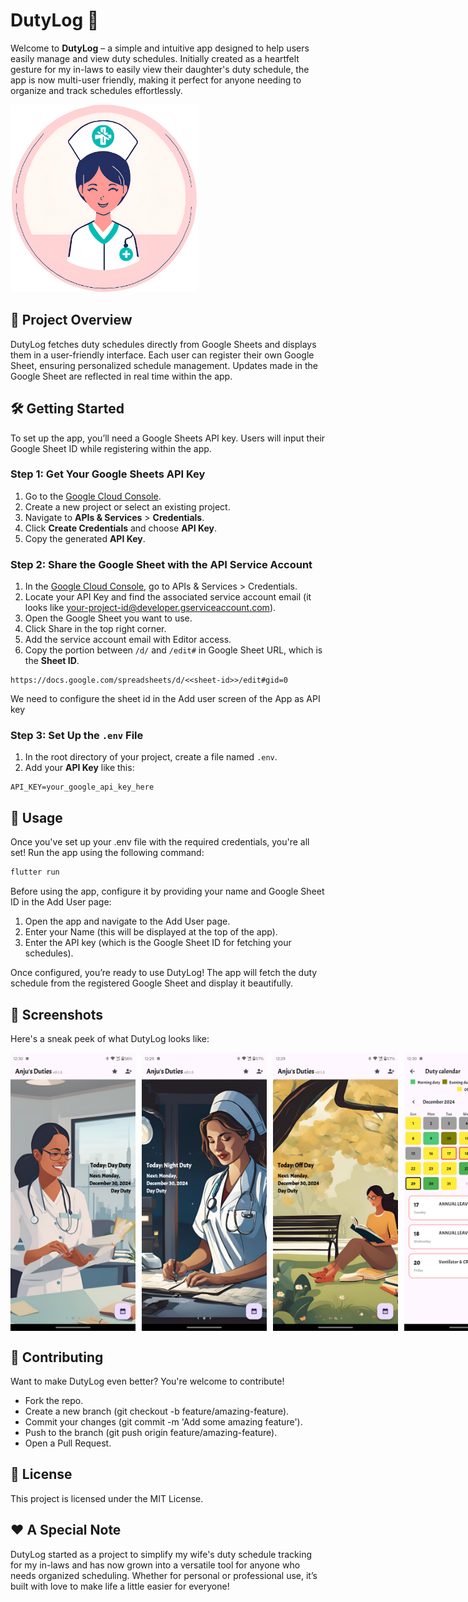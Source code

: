 # DutyLog 📅

Welcome to **DutyLog** – a simple and intuitive app designed to help users easily manage and view duty schedules. Initially created as a heartfelt gesture for my in-laws to  easily view their daughter's duty schedule, the app is now multi-user friendly, making it perfect for anyone needing to organize and track schedules effortlessly.

<img src="assets/images/splash_screen.png" alt="Home Screen" width="300"/>

## 🎯 Project Overview

DutyLog fetches duty schedules directly from Google Sheets and displays them in a user-friendly interface. Each user can register their own Google Sheet, ensuring personalized schedule management. Updates made in the Google Sheet are reflected in real time within the app.

## 🛠️ Getting Started

To set up the app, you’ll need a Google Sheets API key. Users will input their Google Sheet ID while registering within the app.

### Step 1: Get Your Google Sheets API Key

1. Go to the [Google Cloud Console](https://console.cloud.google.com/).
2. Create a new project or select an existing project.
3. Navigate to **APIs & Services** > **Credentials**.
4. Click **Create Credentials** and choose **API Key**.
5. Copy the generated **API Key**.

### Step 2: Share the Google Sheet with the API Service Account

1. In the [Google Cloud Console](https://console.cloud.google.com/), go to APIs & Services > Credentials.
2. Locate your API Key and find the associated service account email (it looks like your-project-id@developer.gserviceaccount.com).
3. Open the Google Sheet you want to use.
4. Click Share in the top right corner.
5. Add the service account email with Editor access.
6. Copy the portion between `/d/` and `/edit#` in Google Sheet URL, which is the **Sheet ID**.
````
https://docs.google.com/spreadsheets/d/<<sheet-id>>/edit#gid=0
````
We need to configure the sheet id in the Add user screen of the App as API key

### Step 3: Set Up the `.env` File

1. In the root directory of your project, create a file named `.env`.
2. Add your **API Key** like this:

````
API_KEY=your_google_api_key_here
````

## 🚀 Usage
Once you've set up your .env file with the required credentials, you're all set! Run the app using the following command:

```bash
flutter run
```

Before using the app, configure it by providing your name and Google Sheet ID in the Add User page:

1. Open the app and navigate to the Add User page.
2. Enter your Name (this will be displayed at the top of the app).
3. Enter the API key (which is the Google Sheet ID for fetching your schedules).

Once configured, you’re ready to use DutyLog! The app will fetch the duty schedule from the registered Google Sheet and display it beautifully.

## 📸 Screenshots

Here's a sneak peek of what DutyLog looks like:

<div style="display: flex; gap: 10px;">
   <img src="assets/images/screenshots/day_duty.png" alt="Home Screen if Day Duty" width="200"/>
   <img src="assets/images/screenshots/night_duty.png" alt="Home Screen if Night Duty" width="200"/>
   <img src="assets/images/screenshots/off_duty.png" alt="Home Screen if Off Duty" width="200"/>
   <img src="assets/images/screenshots/duty_calendar.png" alt="Duty Calendar page" width="200"/>
   <img src="assets/images/screenshots/edit_duty.png" alt="Duty edit page" width="200"/>
   <img src="assets/images/screenshots/add_user.png" alt="Add user page" width="200"/>
</div>

## 🤝 Contributing

Want to make DutyLog even better? You're welcome to contribute!

- Fork the repo.
- Create a new branch (git checkout -b feature/amazing-feature).
- Commit your changes (git commit -m 'Add some amazing feature').
- Push to the branch (git push origin feature/amazing-feature).
- Open a Pull Request.

## 📄 License

This project is licensed under the MIT License.

## ❤️ A Special Note

DutyLog started as a project to simplify my wife's duty schedule tracking for my in-laws and has now grown into a versatile tool for anyone who needs organized scheduling. Whether for personal or professional use, it’s built with love to make life a little easier for everyone!